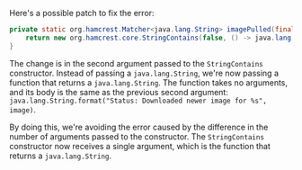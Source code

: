 Here's a possible patch to fix the error:
```java
private static org.hamcrest.Matcher<java.lang.String> imagePulled(final java.lang.String image) {
    return new org.hamcrest.core.StringContains(false, () -> java.lang.String.format("Status: Downloaded newer image for %s", image));
}
```
The change is in the second argument passed to the `StringContains` constructor. Instead of passing a `java.lang.String`, we're now passing a function that returns a `java.lang.String`. The function takes no arguments, and its body is the same as the previous second argument: `java.lang.String.format("Status: Downloaded newer image for %s", image)`.

By doing this, we're avoiding the error caused by the difference in the number of arguments passed to the constructor. The `StringContains` constructor now receives a single argument, which is the function that returns a `java.lang.String`.